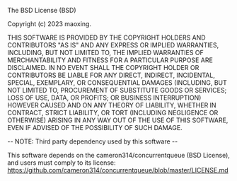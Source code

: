 The BSD License (BSD)

Copyright (c) 2023 maoxing.                                       

THIS SOFTWARE IS PROVIDED BY THE COPYRIGHT HOLDERS AND CONTRIBUTORS "AS IS" AND ANY EXPRESS OR IMPLIED WARRANTIES, INCLUDING, BUT NOT LIMITED TO, THE IMPLIED WARRANTIES OF MERCHANTABILITY AND FITNESS FOR A PARTICULAR PURPOSE ARE DISCLAIMED. IN NO EVENT SHALL THE COPYRIGHT HOLDER OR CONTRIBUTORS BE LIABLE FOR ANY DIRECT, INDIRECT, INCIDENTAL, SPECIAL, EXEMPLARY, OR CONSEQUENTIAL DAMAGES (INCLUDING, BUT NOT LIMITED TO, PROCUREMENT OF SUBSTITUTE GOODS OR SERVICES; LOSS OF USE, DATA, OR PROFITS; OR BUSINESS INTERRUPTION) HOWEVER CAUSED AND ON ANY THEORY OF LIABILITY, WHETHER IN CONTRACT, STRICT LIABILITY, OR TORT (INCLUDING NEGLIGENCE OR OTHERWISE) ARISING IN ANY WAY OUT OF THE USE OF THIS SOFTWARE, EVEN IF ADVISED OF THE POSSIBILITY OF SUCH DAMAGE.

-- NOTE: Third party dependency used by this software --

This software depends on the cameron314/concurrentqueue (BSD License), and users must comply to its license: https://github.com/cameron314/concurrentqueue/blob/master/LICENSE.md
